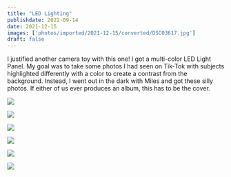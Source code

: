 ```yaml
---
title: "LED Lighting"
publishdate: 2022-09-14
date: 2021-12-15
images: ['photos/imported/2021-12-15/converted/DSC03617.jpg']
draft: false
---
```


I justified another camera toy with this one!  I got a multi-color LED Light Panel.  My goal was to take some photos I had seen on Tik-Tok with subjects highlighted differently with a color to create a contrast from the background.  Instead, I went out in the dark with Miles and got these silly photos.  If either of us ever produces an album, this has to be the cover.

![](../photos/imported/2021-12-15/converted/DSC03614.jpg)

![](../photos/imported/2021-12-15/converted/DSC03616.jpg)

![](../photos/imported/2021-12-15/converted/DSC03617.jpg)

![](../photos/imported/2021-12-15/converted/DSC03620.jpg)

![](../photos/imported/2021-12-15/converted/DSC03623.jpg)

![](../photos/imported/2021-12-15/converted/DSC03638.jpg)

